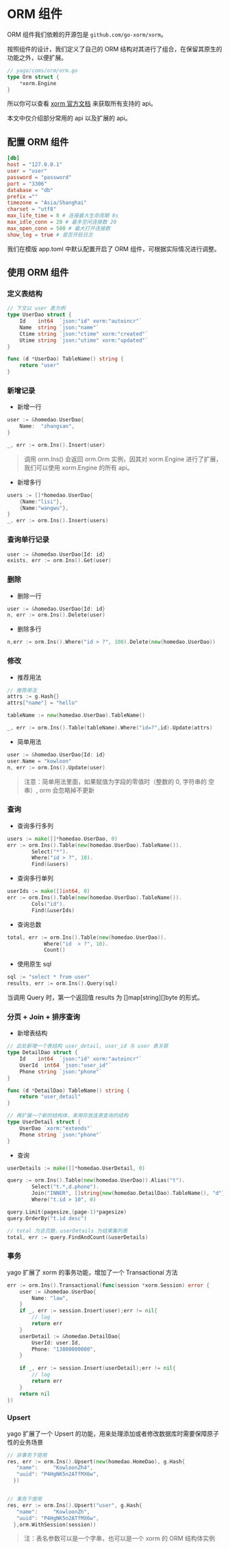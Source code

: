# ORM 组件
ORM 组件我们依赖的开源包是 `github.com/go-xorm/xorm`。

按照组件的设计，我们定义了自己的 ORM 结构对其进行了组合，在保留其原生的功能之外，以便扩展。

```go
// yago/coms/orm/orm.go
type Orm struct {
	*xorm.Engine
}
```

所以你可以查看 [xorm 官方文档](http://gobook.io/read/gitea.com/xorm/manual-zh-CN/) 来获取所有支持的 api。

本文中仅介绍部分常用的 api 以及扩展的 api。


## 配置 ORM 组件
```toml
[db]
host = "127.0.0.1"
user = "user"
password = "password"
port = "3306"
database = "db"
prefix =""
timezone = "Asia/Shanghai"
charset = "utf8"
max_life_time = 8 # 连接最大生命周期 8s
max_idle_conn = 20 # 最多空闲连接数 20
max_open_conn = 500 # 最大打开连接数
show_log = true # 是否开启日志
```
我们在模版 app.toml 中默认配置开启了 ORM 组件，可根据实际情况进行调整。

## 使用 ORM 组件
### 定义表结构
```go
// 下文以 user 表为例
type UserDao struct {
	Id    int64  `json:"id" xorm:"autoincr"`
	Name  string `json:"name"`
	Ctime string `json:"ctime" xorm:"created"`
	Utime string `json:"utime" xorm:"updated"`
}

func (d *UserDao) TableName() string {
	return "user"
}
```

### 新增记录
* 新增一行

```go
user := &homedao.UserDao{
    Name:  "zhangsan",
}

_, err := orm.Ins().Insert(user)
```
> 调用 orm.Ins() 会返回 orm.Orm 实例，因其对 xorm.Engine 进行了扩展，我们可以使用 xorm.Engine 的所有 api。

* 新增多行

```go
users := []*homedao.UserDao{
    {Name:"lisi"},
    {Name:"wangwu"},
}
_, err := orm.Ins().Insert(users)
```

### 查询单行记录
```go
user := &homedao.UserDao{Id: id}
exists, err := orm.Ins().Get(user)
```

### 删除
* 删除一行

```go
user := &homedao.UserDao{Id: id}
n, err := orm.Ins().Delete(user)
```

* 删除多行

```go
n,err := orm.Ins().Where("id > ?", 100).Delete(new(homedao.UserDao))
```

### 修改
* 推荐用法

```go
// 推荐用法
attrs := g.Hash{}
attrs["name"] = "hello"

tableName := new(homedao.UserDao).TableName()

_, err := orm.Ins().Table(tableName).Where("id=?",id).Update(attrs)
```

* 简单用法

```go
user := &homedao.UserDao{Id: id}
user.Name = "kowloon"
n, err := orm.Ins().Update(user)
```
> 注意：简单用法里面，如果赋值为字段的零值时（整数的 0, 字符串的 空串）, orm 会忽略掉不更新

### 查询
* 查询多行多列

```go
users := make([]*homedao.UserDao, 0)
err := orm.Ins().Table(new(homedao.UserDao).TableName()).
		Select("*").
		Where("id > ?", 10).
		Find(&users)
```

* 查询多行单列

```go
userIds := make([]int64, 0)
err := orm.Ins().Table(new(homedao.UserDao).TableName()).
		Cols("id").
		Find(&userIds)

```

* 查询总数

```go
total, err := orm.Ins().Table(new(homedao.UserDao)).
            Where("id  > ?", 10).
            Count()
```

* 使用原生 sql

```go
sql := "select * from user"
results, err := orm.Ins().Query(sql)
```
当调用 Query 时，第一个返回值 results 为 []map[string][]byte 的形式。

### 分页 + Join + 排序查询
* 新增表结构

```go
// 此处新增一个表结构 user_detail, user_id 与 user 表关联
type DetailDao struct {
	Id    int64  `json:"id" xorm:"autoincr"`
	UserId  int64 `json:"user_id"`
	Phone string `json:"phone"`
}

func (d *DetailDao) TableName() string {
	return "user_detail"
}

// 再扩展一个新的结构体，来用存放连表查询的结构
type UserDetail struct {
    UserDao `xorm:"extends"`
    Phone string `json:"phone"`
}
```

* 查询

```go
userDetails := make([]*homedao.UserDetail, 0)

query := orm.Ins().Table(new(homedao.UserDao)).Alias("t").
		Select("t.*,d.phone").
		Join("INNER", []string{new(homedao.DetailDao).TableName(), "d"}, "d.user_id=t.id").
		Where("t.id > 10", 0)

query.Limit(pagesize,(page-1)*pagesize)
query.OrderBy("t.id desc")

// total 为总页数，userDetails 为结果集列表
total, err := query.FindAndCount(&userDetails)
```


### 事务
yago 扩展了 xorm 的事务功能，增加了一个 Transactional 方法
```go
err := orm.Ins().Transactional(func(session *xorm.Session) error {
    user := &homedao.UserDao{
        Name: "law",
    }
    if _, err := session.Insert(user);err != nil{
        // log
        return err
    }
    userDetail := &homedao.DetailDao{
        UserId: user.Id,
        Phone: "13800000000",
    }
    
    if _, err := session.Insert(userDetail);err != nil{
        // log
        return err
    }
    return nil
})
``` 

### Upsert
yago 扩展了一个 Upsert 的功能，用来处理添加或者修改数据库时需要保障原子性的业务场景

```go
// 非事务下使用
res, err := orm.Ins().Upsert(new(homedao.HomeDao), g.Hash{
   "name":     "KowloonZh4",
   "uuid": "P4HgNK5n2ATfMX6w",
  })


// 事务下使用
res, err := orm.Ins().Upsert("user", g.Hash{
   "name":     "KowloonZh",
   "uuid": "P4HgNK5n2ATfMX6w",
  },orm.WithSession(session))
```
> 注：表名参数可以是一个字串，也可以是一个 xorm 的 ORM 结构体实例